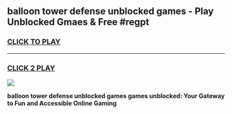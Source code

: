 
## balloon tower defense unblocked games - Play Unblocked Gmaes & Free #regpt
<h3>
<a href="https://news.freeplayer.one?title=balloon_tower_defense_unblocked_games&ref=24F">CLICK TO PLAY</a></h3>
<hr>

<h3>
<a href="https://news.freeplayer.one?title=balloon_tower_defense_unblocked_games&ref=24F">CLICK 2 PLAY</a>
  
</h3>

<a href="https://news.freeplayer.one?title=balloon_tower_defense_unblocked_games&ref=24F/"><img src="https://clearcache.store/games.png"></a>


**balloon tower defense unblocked games games unblocked: Your Gateway to Fun and Accessible Online Gaming**
